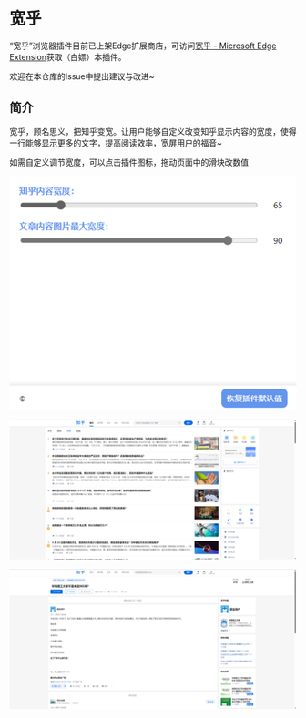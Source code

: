 # 宽乎
“宽乎”浏览器插件目前已上架Edge扩展商店，可访问[宽乎 - Microsoft Edge Extension](https://microsoftedge.microsoft.com/addons/detail/宽乎/hmindbfdihniclppncnibofigclijheb)获取（白嫖）本插件。

欢迎在本仓库的Issue中提出建议与改进~

## 简介

宽乎，顾名思义，把知乎变宽。让用户能够自定义改变知乎显示内容的宽度，使得一行能够显示更多的文字，提高阅读效率，宽屏用户的福音~

如需自定义调节宽度，可以点击插件图标，拖动页面中的滑块改数值

![image-20230424110124899](https://raw.githubusercontent.com/ATX735/ATX735.github.io/main/IMG_Storage/202304241101938.png)

![image-20230424105650466](https://raw.githubusercontent.com/ATX735/ATX735.github.io/main/IMG_Storage/202304241056676.png)

![image-20230424113127759](https://raw.githubusercontent.com/ATX735/ATX735.github.io/main/IMG_Storage/202304241131960.png)
